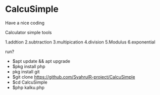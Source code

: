# CalcuSimple
Have a nice coding

Calculator simple tools

1.addtion
2.subtraction
3.multipication
4.division
5.Modulus
6.exponential

run?

- $apt update && apt upgrade
- $pkg install php
- pkg install git
- $git clone https://github.com/SyahrulR-project/CalcuSimple
- $cd CalcuSimple
- $php kalku.php
